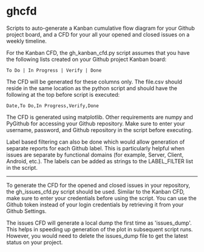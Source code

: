 # ghcfd
Scripts to auto-generate a Kanban cumulative flow diagram for your Github project board, and a CFD for your all your opened and closed issues on a weekly timeline.

For the Kanban CFD, the gh_kanban_cfd.py script assumes that you have the following lists created on your Github project Kanban board:

```To Do | In Progress | Verify | Done```

The CFD will be generated for these columns only. The file.csv should reside in the same location as the python script and should have the following at the top before script is executed:

```Date,To Do,In Progress,Verify,Done```

The CFD is generated using matplotlib. Other requirements are numpy and PyGithub for accessing your Github repository. Make sure to enter your username, password, and Github repository in the script before executing.

Label based filtering can also be done which would allow generation of separate reports for each Github label. This is particularly helpful when issues are separate by functional domains (for example, Server, Client, Android, etc.). The labels can be added as strings to the LABEL_FILTER list in the script.

---

To generate the CFD for the opened and closed issues in your repository, the gh_issues_cfd.py script should be used. Similar to the Kanban CFD, make sure to enter your credentials before using the script. You can use the Github token instead of your login credentials by retrieving it from your Github Settings.

The issues CFD will generate a local dump the first time as 'issues_dump'. This helps in speeding up generation of the plot in subsequent script runs. However, you would need to delete the issues_dump file to get the latest status on your project.

